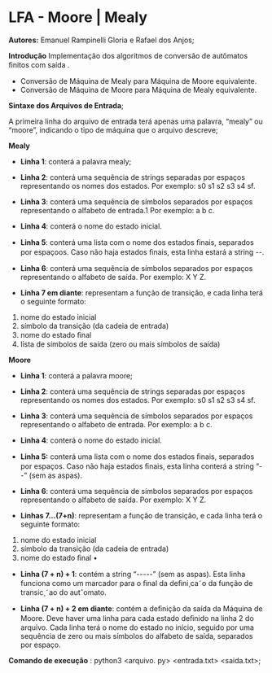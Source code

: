 # LFA - Moore | Mealy

**Autores:** Emanuel Rampinelli Gloria e Rafael dos Anjos;

**Introdução**
Implementação dos algoritmos de conversão de autômatos ﬁnitos com saída .
  - Conversão de Máquina de Mealy para Máquina de Moore equivalente.
  - Conversão de Máquina de Moore para Máquina de Mealy equivalente.

**Sintaxe dos Arquivos de Entrada**;

A primeira linha do arquivo de entrada terá apenas uma palavra, “mealy” ou “moore”, indicando o tipo de máquina que o arquivo descreve;

**Mealy**

 - **Linha 1**: conterá a palavra mealy;  
 
 - **Linha 2**: conterá uma sequência de strings separadas por espaços representando os nomes dos estados. Por exemplo: s0 s1 s2 s3 s4 sf. 
 
 - **Linha 3**: conterá uma sequência de símbolos separados por espaços representando o alfabeto de entrada.1 Por exemplo: a b c.
 
 - **Linha 4**: conterá o nome do estado inicial.
 
 - **Linha 5**: conterá uma lista com o nome dos estados ﬁnais, separados por espaçoos. Caso não haja estados ﬁnais, esta linha estará a string --.
 
 - **Linha 6**: conterá uma sequência de símbolos separados por espaços representando o alfabeto de saída. Por exemplo: X Y Z. 
 
 - **Linha 7 em diante**: representam a função de transição, e cada linha terá o seguinte formato: 
 
 1. nome do estado inicial 
 2. símbolo da transição (da cadeia de entrada)
 3. nome do estado ﬁnal
 4. lista de símbolos de saída (zero ou mais símbolos de saída)

**Moore**

- **Linha 1**: conterá a palavra moore;

- **Linha 2**: conterá uma sequência de strings separadas por espaços representando os nomes dos estados. Por exemplo: s0 s1 s2 s3 s4 sf.

- **Linha 3**: conterá uma sequência de símbolos separados por espaços representando o alfabeto de entrada. Por exemplo: a b c.

- **Linha 4**: conterá o nome do estado inicial.

- **Linha 5:** conterá uma lista com o nome dos estados ﬁnais, separados por espaços. Caso não haja estados ﬁnais, esta linha conterá a string “--” (sem as aspas).

- **Linha 6**: conterá uma sequência de símbolos separados por espaços representando o alfabeto de saída. Por exemplo: X Y Z.

- **Linhas 7...(7+n)**: representam a função de transição, e cada linha terá o seguinte formato: 
1. nome do estado inicial 
2. símbolo da transição (da cadeia de entrada) 
3. nome do estado ﬁnal •

- **Linha (7 + n) + 1**: contém a string “-----” (sem as aspas). Esta linha funciona como um marcador para o ﬁnal da deﬁni¸ca˜o da função de transic¸˜ao do autˆomato.

- **Linha (7 + n) + 2 em diante**: contém a deﬁnição da saída da Máquina de Moore. Deve haver uma linha para cada estado deﬁnido na linha 2 do arquivo. Cada linha terá o nome do estado no início, seguido por uma sequência de zero ou mais símbolos do alfabeto de saída, separados por espaço.

**Comando de execução** :
 python3 <arquivo. py> <entrada.txt> <saida.txt>;
 
 







